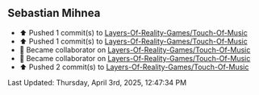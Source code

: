 <h2>Sebastian Mihnea</h2>

<!--RECENT_ACTIVITY:start-->
- ⬆️ Pushed 1 commit(s) to [Layers-Of-Reality-Games/Touch-Of-Music](https://github.com/Layers-Of-Reality-Games/Touch-Of-Music)<br>
- ⬆️ Pushed 1 commit(s) to [Layers-Of-Reality-Games/Touch-Of-Music](https://github.com/Layers-Of-Reality-Games/Touch-Of-Music)<br>
- 🤝 Became collaborator on [Layers-Of-Reality-Games/Touch-Of-Music](https://github.com/Layers-Of-Reality-Games/Touch-Of-Music)<br>
- 🤝 Became collaborator on [Layers-Of-Reality-Games/Touch-Of-Music](https://github.com/Layers-Of-Reality-Games/Touch-Of-Music)<br>
- ⬆️ Pushed 2 commit(s) to [Layers-Of-Reality-Games/Touch-Of-Music](https://github.com/Layers-Of-Reality-Games/Touch-Of-Music)<br>
<!--RECENT_ACTIVITY:end-->
<!--RECENT_ACTIVITY:last_update-->
Last Updated: Thursday, April 3rd, 2025, 12:47:34 PM
<!--RECENT_ACTIVITY:last_update_end-->

<!---LOL-STATS-START-HERE--->
<!---LOL-STATS-END-HERE--->

